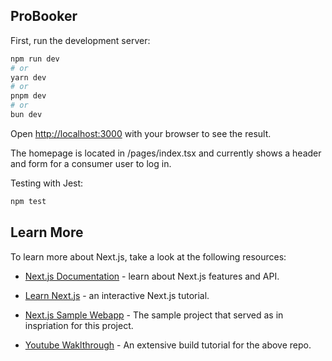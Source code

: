 ## ProBooker

First, run the development server:

```bash
npm run dev
# or
yarn dev
# or
pnpm dev
# or
bun dev
```

Open [http://localhost:3000](http://localhost:3000) with your browser to see the result.

The homepage is located in /pages/index.tsx and currently shows a header and form for a consumer user to log in.

Testing with Jest:
```bash
npm test
```

## Learn More

To learn more about Next.js, take a look at the following resources:

- [Next.js Documentation](https://nextjs.org/docs) - learn about Next.js features and API.
- [Learn Next.js](https://nextjs.org/learn) - an interactive Next.js tutorial.
- [Next.js Sample Webapp](https://github.com/adrianhajdin/healthcare) - The sample project that served as in inspriation for this project.
  
 - [Youtube Waklthrough](https://www.youtube.com/watch?v=lEflo_sc82g&ab_channel=JavaScriptMastery) - An extensive build tutorial for the above repo.
 